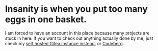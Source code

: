 # Insanity is when you put too many eggs in one basket.
I am forced to have an account in this place because many projects are stuck in here.
If you want to check out anything actually done by me, just check my [self hosted Gitea instance instead](https://git.parappa.party/parappanon),
or [Codeberg](https://codeberg.org/parappanon).
